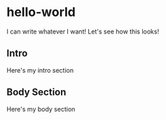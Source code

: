 # hello-world

I can write whatever I want! Let's see how this looks!

## Intro

Here's my intro section

## Body Section

Here's my body section
